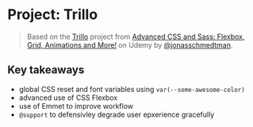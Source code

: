 # Project: Trillo

> Based on the [Trillo](https://trillo.netlify.com) project from [Advanced CSS and Sass: Flexbox, Grid, Animations and More!](https://www.udemy.com/course/advanced-css-and-sass/) on Udemy by [@jonasschmedtman](https://twitter.com/jonasschmedtman). 

## Key takeaways
- global CSS reset and font variables using `var(--some-awesome-color)`
- advanced use of CSS Flexbox
- use of Emmet to improve workflow
- `@support` to defensivley degrade user epxerience gracefully


